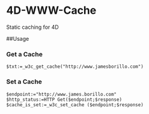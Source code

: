 # 4D-WWW-Cache
Static caching for 4D

##Usage

### Get a Cache
```
$txt:=_w3c_get_cache("http://www.jamesborillo.com")

```
### Set a Cache
```
$endpoint:="http://www.james.borillo.com"
$http_status:=HTTP Get($endpoint;$response)
$cache_is_set:=_w3c_set_cache ($endpoint;$response)

```
